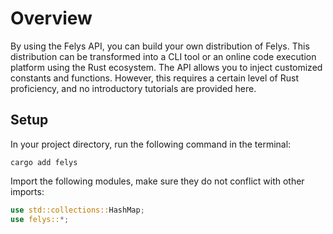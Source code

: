 # Overview

By using the Felys API, you can build your own distribution of Felys. This distribution can be transformed into a CLI tool or an online code execution platform using the Rust ecosystem. The API allows you to inject customized constants and functions. However, this requires a certain level of Rust proficiency, and no introductory tutorials are provided here.

## Setup

In your project directory, run the following command in the terminal:

```shell
cargo add felys
```

Import the following modules, make sure they do not conflict with other imports:

```rust
use std::collections::HashMap;
use felys::*;
```
